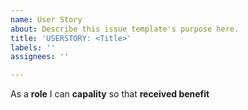 ```yaml
---
name: User Story
about: Describe this issue template's purpose here.
title: 'USERSTORY: <Title>'
labels: ''
assignees: ''

---
```


As a **role** I can **capality** so that **received benefit**
